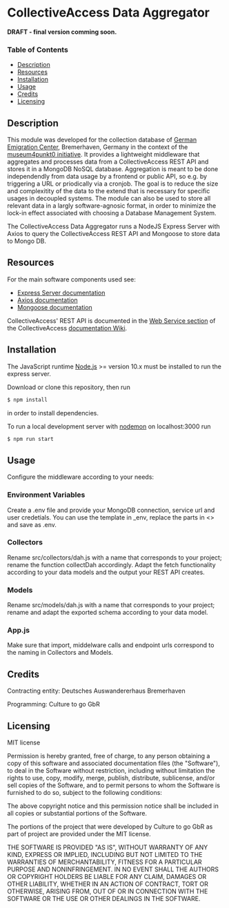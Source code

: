 # CollectiveAccess Data Aggregator

**DRAFT - final version comming soon.**

### Table of Contents  
- [Description](#Description)  
- [Resources](#Resources)
- [Installation](#Installation)
- [Usage](#Usage)
- [Credits](#Credits) 
- [Licensing](#Licensing) 

## Description

This module was developed for the collection database of [German Emigration Center](https://dah-bremerhaven.de/english/), Bremerhaven, Germany in the context of the [museum4punkt0 initiative](https://www.museum4punkt0.de/en/). It provides a lightweight middleware that aggregates and processes data from a CollectiveAccess REST API and stores it in a MongoDB NoSQL database. Aggregation is meant to be done independendly from data usage by a frontend or public API, so e.g. by triggering a URL or priodically via a cronjob. The goal is to reduce the size and complexitity of the data to the extend that is necessary for specific usages in decoupled systems. The module can also be used to store all relevant data in a largly software-agnosic format, in order to minimize the lock-in effect associated with choosing a Database Management System.

The CollectiveAccess Data Aggregator runs a NodeJS Express Server with Axios to query the CollectiveAccess REST API and Mongoose to store data to Mongo DB.

## Resources

For the main software components used see:

* [Express Server documentation](https://github.com/expressjs/express)
* [Axios documentation](https://github.com/axios/axios)
* [Mongoose documentation](https://github.com/Automattic/mongoose)

CollectiveAccess' REST API is documented in the [Web Service section](https://docs.collectiveaccess.org/wiki/Web_Service_API) of the CollectiveAccess [documentation Wiki](https://docs.collectiveaccess.org/wiki/Main_Page).

## Installation

The JavaScript runtime [Node.js](https://nodejs.org/en/) >= version 10.x must be installed to run the express server.

Download or clone this repository, then run

```bash
$ npm install
```
in order to install dependencies.

To run a local development server with [nodemon](https://github.com/remy/nodemon) on localhost:3000 run

```bash
$ npm run start
```

## Usage

Configure the middleware according to your needs:

### Environment Variables

Create a .env file and provide your MongoDB connection, service url and user credetials. You can use the template in _env, replace the parts in <> and save as .env.

### Collectors

Rename src/collectors/dah.js with a name that corresponds to your project; rename the function collectDah accordingly. Adapt the fetch functionality according to your data models and the output your REST API creates.

### Models

Rename src/models/dah.js with a name that corresponds to your project; rename and adapt the exported schema according to your data model.

### App.js

Make sure that import, middelware calls and endpoint urls correspond to the naming in Collectors and Models.

## Credits

Contracting entity: Deutsches Auswandererhaus Bremerhaven

Programming: Culture to go GbR

## Licensing

MIT license

Permission is hereby granted, free of charge, to any person obtaining a copy
of this software and associated documentation files (the "Software"), to deal
in the Software without restriction, including without limitation the rights
to use, copy, modify, merge, publish, distribute, sublicense, and/or sell
copies of the Software, and to permit persons to whom the Software is
furnished to do so, subject to the following conditions:

The above copyright notice and this permission notice shall be included in all
copies or substantial portions of the Software.

The portions of the project that were developed by Culture to go GbR as part of project are provided under the MIT license.

THE SOFTWARE IS PROVIDED "AS IS", WITHOUT WARRANTY OF ANY KIND, EXPRESS OR
IMPLIED, INCLUDING BUT NOT LIMITED TO THE WARRANTIES OF MERCHANTABILITY,
FITNESS FOR A PARTICULAR PURPOSE AND NONINFRINGEMENT. IN NO EVENT SHALL THE
AUTHORS OR COPYRIGHT HOLDERS BE LIABLE FOR ANY CLAIM, DAMAGES OR OTHER
LIABILITY, WHETHER IN AN ACTION OF CONTRACT, TORT OR OTHERWISE, ARISING FROM,
OUT OF OR IN CONNECTION WITH THE SOFTWARE OR THE USE OR OTHER DEALINGS IN THE
SOFTWARE.